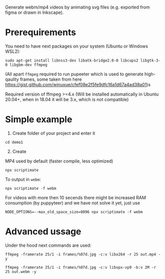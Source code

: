 Generate webm/mp4 videos by animating svg files (e.g. exported from figma or drawn in Inkscape).

# Prerequirements 
You need to have next packages on your system (Ubuntu or Windows WSL2):

```
sudo apt-get install libnss3-dev libatk-bridge2.0-0 libcups2 libgtk-3-0 libgbm-dev ffmpeg
```

(All apart `ffmpeg` required to run pupeeter which is used to generate high-qaulity frames, some taken from here https://gist.github.com/winuxue/cfef08e2f5fe9dfc16a1d67a4ad38a01)s

Required version of ffmpeg >=4.x (Will be installed automatically in Ubuntu 20.04+, when in 18.04 it will be 3.x, which is not compatible)


# Simple example


1. Create folder of your project and enter it

```
cd demo1
```

2. Create 

MP4 used by default (faster compile, less optimized)

```
npx scriptimate
```

To output in `webm`:

```
npx scriptimate -f webm
```

For videos with more then 10 secends there might be increased RAM consumption (by puppyteer) and we have not solve it yet, just use

```
NODE_OPTIONS=--max_old_space_size=8096 npx scriptimate -f webm
```


# Advanced ussage

Under the hood next commands are used:

```
ffmpeg -framerate 25/1 -i frames/%07d.jpg -c:v libx264 -r 25 out.mp4 -y
```

```
ffmpeg -framerate 25/1 -i frames/%07d.jpg -c:v libvpx-vp9 -b:v 2M -r 25 out.webm -y
```

